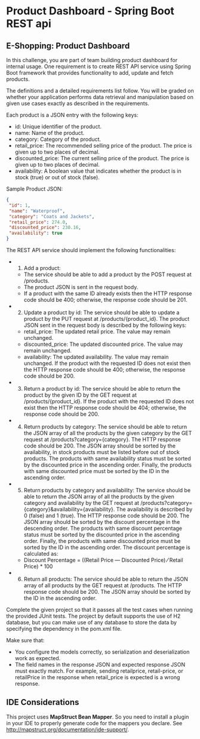 # Product Dashboard - Spring Boot REST api


## E-Shopping: Product Dashboard

In this challenge, you are part of team building product dashboard for internal usage. 
One requirement is to create REST API service using Spring Boot framework that provides functionality to add, update and fetch products.

The definitions and a detailed requirements list follow. 
You will be graded on whether your application performs data retrieval and manipulation based on given use cases exactly as described in the requirements.

Each product is a JSON entry with the following keys:

- id: Unique identifier of the product.
- name: Name of the product.
- category: Category of the product.
- retail_price: The recommended selling price of the product. The price is given up to two places of decimal.
- discounted_price: The current selling price of the product. The price is given up to two places of decimal.
- availability: A boolean value that indicates whether the product is in stock (true) or out of stock (false).
 
 Sample Product JSON:
 ```json
{
  "id": 1,
  "name": "Waterproof",
  "category": "Coats and Jackets",
  "retail_price": 274.0,
  "discounted_price": 230.16,
  "availability": true
}
 ```

The REST API service should implement the following functionalities:
 
- 1. Add a product: 
	- The service should be able to add a product by the POST request at /products. 
	- The product JSON is sent in the request body. 
	- If a product with the same ID already exists then the HTTP response code should be 400; otherwise, the response code should be 201.

- 2. Update a product by id: 
The service should be able to update a product by the PUT request at /products/{product_id}. 
The product JSON sent in the request body is described by the following keys:
	- retail_price: The updated retail price. The value may remain unchanged.
	- discounted_price: The updated discounted price. The value may remain unchanged.
	- availability: The updated availability. The value may remain unchanged.
If the product with the requested ID does not exist then the HTTP response code should be 400; otherwise, the response code should be 200.

- 3. Return a product by id: 
The service should be able to return the product by the given ID by the GET request at /products/{product_id}. 
If the product with the requested ID does not exist then the HTTP response code should be 404; otherwise, the response code should be 200.

- 4. Return products by category: 
The service should be able to return the JSON array of all the products by the given category by the GET request at /products?category={category}. 
The HTTP response code should be 200. The JSON array should be sorted by the availability, in stock products must be listed before out of stock products. 
The products with same availability status must be sorted by the discounted price in the ascending order. 
Finally, the products with same discounted price must be sorted by the ID in the ascending order.


- 5. Return products by category and availability: 
The service should be able to return the JSON array of all the products by the given category and availability by the GET request 
at /products?category={category}&availability={availability}. 
The availability is described by 0 (false) and 1 (true). 
The HTTP response code should be 200. 
The JSON array should be sorted by the discount percentage in the descending order. 
The products with same discount percentage status must be sorted by the discounted price in the ascending order. 
Finally, the products with same discounted price must be sorted by the ID in the ascending order.
The discount percentage is calculated as:
	- Discount Percentage = ((Retail Price — Discounted Price) ⁄ Retail Price) * 100

- 6. Return all products: 
The service should be able to return the JSON array of all products by the GET request at /products. 
The HTTP response code should be 200. The JSON array should be sorted by the ID in the ascending order.



Complete the given project so that it passes all the test cases when running the provided JUnit tests. 
The project by default supports the use of H2 database, but you can make use of any database to store the data by specifying the dependency in the pom.xml file. 

Make sure that:
- You configure the models correctly, so serialization and deserialization work as expected.
- The field names in the response JSON and expected response JSON must exactly match. 
For example, sending retailprice, retail-price, or retailPrice in the response when retail_price is expected is a wrong response. 


## IDE Considerations
This project uses **MapStruct Bean Mapper**. So you need to install a plugin in your IDE to properly generate code for the mappers you declare.
See http://mapstruct.org/documentation/ide-support/.
